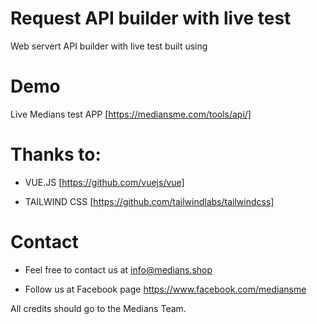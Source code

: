 # Request API builder with live test
Web servert API builder with live test built using 


# Demo
Live Medians test APP 
[https://mediansme.com/tools/api/]


# Thanks to:

-  VUE.JS [https://github.com/vuejs/vue] 

-  TAILWIND CSS [https://github.com/tailwindlabs/tailwindcss]



# Contact
- Feel free to contact us at info@medians.shop

- Follow us at Facebook page https://www.facebook.com/mediansme

All credits should go to the Medians Team.
